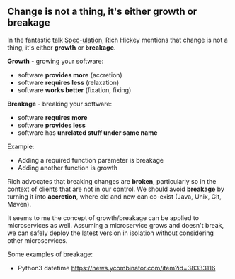 ## Change is not a thing, it's either growth or breakage

In the fantastic talk [Spec-ulation](https://www.youtube.com/watch?v=oyLBGkS5ICk), Rich Hickey mentions 
that change is not a thing, it's either **growth** or **breakage**. 

**Growth** - growing your software:
- software **provides more** (accretion)
- software **requires less** (relaxation)
- software **works better** (fixation, fixing)

**Breakage** - breaking your software:
- software **requires more**
- software **provides less**
- software has **unrelated stuff under same name**

Example:
- Adding a required function parameter is breakage
- Adding another function is growth

Rich advocates that breaking changes are **broken**, particularly so in the context of 
clients that are not in our control. We should avoid **breakage** by turning it into **accretion**, where old and new can co-exist (Java, Unix, Git, Maven).

It seems to me the concept of growth/breakage can be applied to microservices as well.
Assuming a microservice grows and doesn't break, we can safely deploy the latest version
in isolation without considering other microservices. 

Some examples of breakage:
- Python3 datetime https://news.ycombinator.com/item?id=38333116